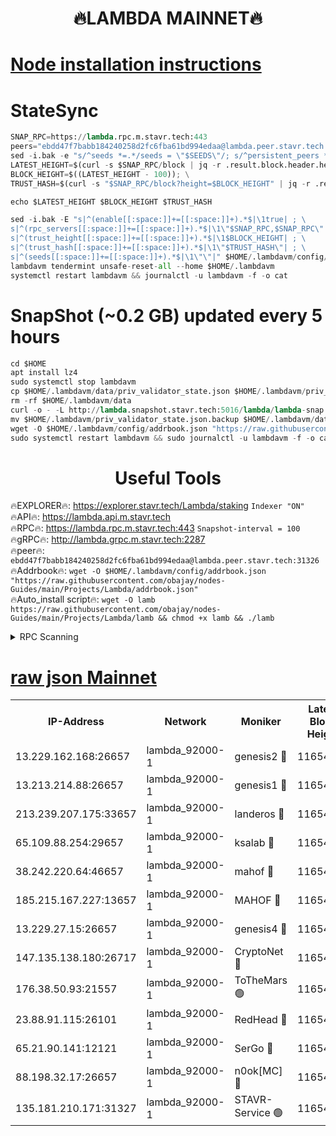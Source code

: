 <h1 align="center"> 🔥LAMBDA MAINNET🔥</h1>


[Node installation instructions](https://github.com/obajay/nodes-Guides/tree/main/Projects/Lambda)
=


# StateSync
```python
SNAP_RPC=https://lambda.rpc.m.stavr.tech:443
peers="ebdd47f7babb184240258d2fc6fba61bd994edaa@lambda.peer.stavr.tech:31326" 
sed -i.bak -e "s/^seeds *=.*/seeds = \"$SEEDS\"/; s/^persistent_peers *=.*/persistent_peers = \"$PEERS\"/" $HOME/.lambdavm/config/config.toml
LATEST_HEIGHT=$(curl -s $SNAP_RPC/block | jq -r .result.block.header.height); \
BLOCK_HEIGHT=$((LATEST_HEIGHT - 100)); \
TRUST_HASH=$(curl -s "$SNAP_RPC/block?height=$BLOCK_HEIGHT" | jq -r .result.block_id.hash)

echo $LATEST_HEIGHT $BLOCK_HEIGHT $TRUST_HASH

sed -i.bak -E "s|^(enable[[:space:]]+=[[:space:]]+).*$|\1true| ; \
s|^(rpc_servers[[:space:]]+=[[:space:]]+).*$|\1\"$SNAP_RPC,$SNAP_RPC\"| ; \
s|^(trust_height[[:space:]]+=[[:space:]]+).*$|\1$BLOCK_HEIGHT| ; \
s|^(trust_hash[[:space:]]+=[[:space:]]+).*$|\1\"$TRUST_HASH\"| ; \
s|^(seeds[[:space:]]+=[[:space:]]+).*$|\1\"\"|" $HOME/.lambdavm/config/config.toml
lambdavm tendermint unsafe-reset-all --home $HOME/.lambdavm
systemctl restart lambdavm && journalctl -u lambdavm -f -o cat

```
# SnapShot (~0.2 GB) updated every 5 hours
```python
cd $HOME
apt install lz4
sudo systemctl stop lambdavm
cp $HOME/.lambdavm/data/priv_validator_state.json $HOME/.lambdavm/priv_validator_state.json.backup
rm -rf $HOME/.lambdavm/data
curl -o - -L http://lambda.snapshot.stavr.tech:5016/lambda/lambda-snap.tar.lz4 | lz4 -c -d - | tar -x -C $HOME/.lambdavm --strip-components 2
mv $HOME/.lambdavm/priv_validator_state.json.backup $HOME/.lambdavm/data/priv_validator_state.json
wget -O $HOME/.lambdavm/config/addrbook.json "https://raw.githubusercontent.com/obajay/nodes-Guides/main/Projects/Lambda/addrbook.json"
sudo systemctl restart lambdavm && sudo journalctl -u lambdavm -f -o cat
```
 <h1 align="center"> Useful Tools</h1>

🔥EXPLORER🔥:      https://explorer.stavr.tech/Lambda/staking	        `Indexer "ON"` \
🔥API🔥: 			 		 https://lambda.api.m.stavr.tech \
🔥RPC🔥:           https://lambda.rpc.m.stavr.tech:443	              `Snapshot-interval = 100` \
🔥gRPC🔥:          http://lambda.grpc.m.stavr.tech:2287 \
🔥peer🔥:					 `ebdd47f7babb184240258d2fc6fba61bd994edaa@lambda.peer.stavr.tech:31326` \
🔥Addrbook🔥:    ```wget -O $HOME/.lambdavm/config/addrbook.json "https://raw.githubusercontent.com/obajay/nodes-Guides/main/Projects/Lambda/addrbook.json"``` \
🔥Auto_install script🔥: ```wget -O lamb https://raw.githubusercontent.com/obajay/nodes-Guides/main/Projects/Lambda/lamb && chmod +x lamb && ./lamb```


<details>
<summary>RPC Scanning</summary>

<h2 align="center"> We scan nodes in real time every 4 hours. And we provide the final result of RPC endpoints.
We cannot influence the operation of these nodes in any way. </h2>


```python
If Voting Power is higher than 0 --> then the Node is a validator of the network and may be subject to attack and be a potential threat to the chain.
```
```python
We marked such validators with a red symbol
```

</details>

[raw json Mainnet](https://rpc-check.lambm.stavr.tech/lambm/rpc-lambm-result.json)
=


<table><tr><th>IP-Address</th><th>Network</th><th>Moniker</th><th>Latest Block Height</th><th>Earliest Block Height</th><th>Catching Up</th><th>Tx Index</th><th>Voting Power</th><th>Scan Time</th></tr><tr><td>13.229.162.168:26657</td><td>lambda_92000-1</td><td>genesis2 🔴</td><td>11654078</td><td>1</td><td>False</td><td>on</td><td>16878690</td><td>2024-02-11T04:20:34.769081880UTC</td></tr><tr><td>13.213.214.88:26657</td><td>lambda_92000-1</td><td>genesis1 🔴</td><td>11654080</td><td>1</td><td>False</td><td>on</td><td>107835</td><td>2024-02-11T04:20:39.666608399UTC</td></tr><tr><td>213.239.207.175:33657</td><td>lambda_92000-1</td><td>landeros 🔴</td><td>11654078</td><td>8136001</td><td>False</td><td>off</td><td>1851705</td><td>2024-02-11T04:20:27.132452469UTC</td></tr><tr><td>65.109.88.254:29657</td><td>lambda_92000-1</td><td>ksalab 🔴</td><td>11654081</td><td>8715001</td><td>False</td><td>on</td><td>510465</td><td>2024-02-11T04:20:42.818496313UTC</td></tr><tr><td>38.242.220.64:46657</td><td>lambda_92000-1</td><td>mahof 🔴</td><td>11654082</td><td>10131001</td><td>False</td><td>off</td><td>770350</td><td>2024-02-11T04:20:46.473579255UTC</td></tr><tr><td>185.215.167.227:13657</td><td>lambda_92000-1</td><td>MAHOF 🔴</td><td>11654080</td><td>10134001</td><td>False</td><td>on</td><td>2051510</td><td>2024-02-11T04:20:38.407758151UTC</td></tr><tr><td>13.229.27.15:26657</td><td>lambda_92000-1</td><td>genesis4 🔴</td><td>11654079</td><td>11043001</td><td>False</td><td>on</td><td>9665448</td><td>2024-02-11T04:20:38.082894426UTC</td></tr><tr><td>147.135.138.180:26717</td><td>lambda_92000-1</td><td>CryptoNet 🔴</td><td>11654080</td><td>11383001</td><td>False</td><td>off</td><td>771725</td><td>2024-02-11T04:20:40.036189741UTC</td></tr><tr><td>176.38.50.93:21557</td><td>lambda_92000-1</td><td>ToTheMars 🟢</td><td>11654044</td><td>11395001</td><td>False</td><td>on</td><td>0</td><td>2024-02-11T04:20:45.620809508UTC</td></tr><tr><td>23.88.91.115:26101</td><td>lambda_92000-1</td><td>RedHead 🔴</td><td>11654078</td><td>11554078</td><td>False</td><td>off</td><td>553202</td><td>2024-02-11T04:20:27.380044850UTC</td></tr><tr><td>65.21.90.141:12121</td><td>lambda_92000-1</td><td>SerGo 🔴</td><td>11654082</td><td>11554082</td><td>False</td><td>off</td><td>10612081</td><td>2024-02-11T04:20:46.040935640UTC</td></tr><tr><td>88.198.32.17:26657</td><td>lambda_92000-1</td><td>n0ok[MC] 🔴</td><td>11654082</td><td>11554082</td><td>False</td><td>off</td><td>1578630</td><td>2024-02-11T04:20:49.527000411UTC</td></tr><tr><td>135.181.210.171:31327</td><td>lambda_92000-1</td><td>STAVR-Service 🟢</td><td>11654081</td><td>11651501</td><td>False</td><td>on</td><td>0</td><td>2024-02-11T04:20:42.459326433UTC</td></tr></table>

